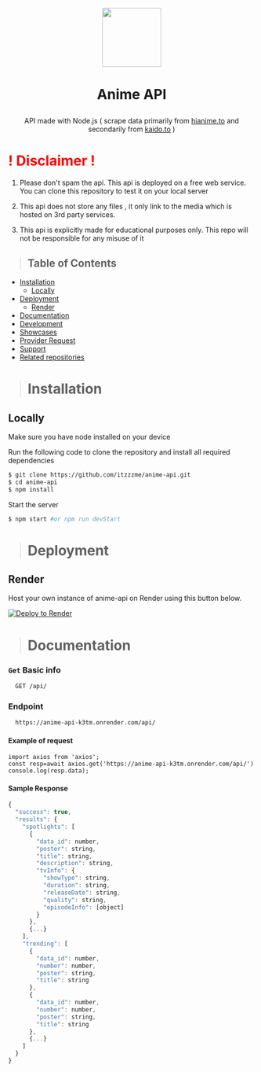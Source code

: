 
<p align="center">
      <img
        src="https://media1.tenor.com/m/zZOt7alSzAMAAAAd/gojo-gojo-satoru.gif"
        width="120"
        height="120"
      />
    </p>

# <p align="center">Anime API</p>
>
>
<p align="center">API made with Node.js ( scrape data primarily from <a href="https://hianime.to" target="_blank">hianime.to</a> and secondarily from <a href="https://kaido.to" target="_blank">kaido.to</a> )</p>

# <span style="color:red">! Disclaimer !</span>

 1. Please don't spam the api. This api is deployed on a free web service. You can clone this repository to test it on your local server

 2. This api does not store any files , it only link to the media which is hosted on 3rd party services.

 3. This api is explicitly made for educational purposes only. This repo will not be responsible for any misuse of it

><h2> Table of Contents </h2>

- [Installation](#installation)
  - [Locally](#locally)
- [Deployment](#deployment)
  - [Render](#Render)
- [Documentation](#documentation)
- [Development](#development)
- [Showcases](#showcases)
- [Provider Request](#provider-request)
- [Support](#support)
- [Related repositories](#related-repositories)

># Installation
## Locally
Make sure you have node installed on your device

Run the following code to clone the repository and install all required dependencies

```bash
$ git clone https://github.com/itzzzme/anime-api.git
$ cd anime-api
$ npm install
```
Start the server
```bash
$ npm start #or npm run devStart
```
># Deployment
## Render
Host your own instance of anime-api on Render using this button below.
>
[![Deploy to Render](https://render.com/images/deploy-to-render-button.svg)](https://render.com/deploy?repo=https://github.com/itzzzme/anime-api)


># Documentation

### `Get` Basic info

```bash
  GET /api/
```
### Endpoint
```bash
  https://anime-api-k3tm.onrender.com/api/
```
#### Example of request
```javsacript
import axios from 'axios';
const resp=await axios.get('https://anime-api-k3tm.onrender.com/api/')
console.log(resp.data);
```

#### Sample Response
```javascript
{
  "success": true,
  "results": {
    "spotlights": [
      {
        "data_id": number,
        "poster": string,
        "title": string,
        "description": string,
        "tvInfo": {
          "showType": string,
          "duration": string,
          "releaseDate": string,
          "quality": string,
          "episodeInfo": [object]
        }
      },
      {...}
    ],
    "trending": [
      {
        "data_id": number,
        "number": number,
        "poster": string,
        "title": string
      },
      {
        "data_id": number,
        "number": number,
        "poster": string,
        "title": string
      },
      {...}
    ]
  }
}
```
